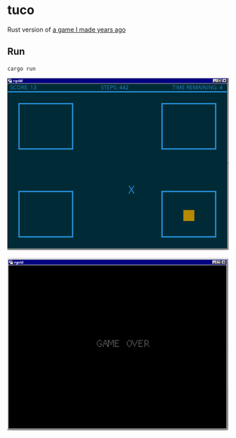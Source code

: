 # tuco

Rust version of [a game I made years ago](https://github.com/helio-frota/ecstasy-of-gold)

## Run

```console
cargo run
```

![status](./status.png)

![status2](./status2.png)
